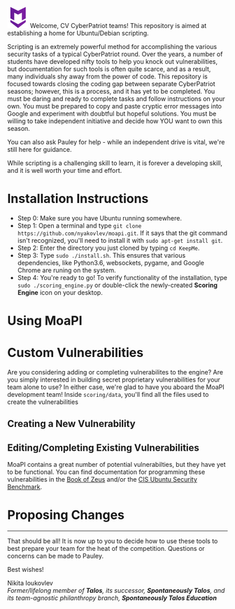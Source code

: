 ![alt text](https://github.com/adam-p/markdown-here/raw/master/src/common/images/icon48.png "Logo Title Text 1")
Welcome, CV CyberPatriot teams! This repository is aimed at establishing a home for Ubuntu/Debian scripting.

Scripting is an extremely powerful method for accomplishing the various security tasks of a typical CyberPatriot round. Over the years, a number of students have developed nifty tools to help you knock out vulnerabilities, but documentation for such tools is often quite scarce, and as a result, many individuals shy away from the power of code. This repository is focused towards closing the coding gap between separate CyberPatriot seasons; however, this is a process, and it has yet to be completed. You must be daring and ready to complete tasks and follow instructions on your own. You must be prepared to copy and paste cryptic error messages into Google and experiment with doubtful but hopeful solutions. You must be willing to take independent initiative and decide how YOU want to own this season.

You can also ask Pauley for help - while an independent drive is vital, we're still here for guidance.

While scripting is a challenging skill to learn, it is forever a developing skill, and it is well worth your time and effort.

# Installation Instructions
* Step 0: Make sure you have Ubuntu running somewhere.
* Step 1: Open a terminal and type `git clone https://github.com/nyakovlev/moapi.git`. If it says that the git command isn't recognized, you'll need to install it with `sudo apt-get install git`.
* Step 2: Enter the directory you just cloned by typing `cd KeepMe`.
* Step 3: Type `sudo ./install.sh`. This ensures that various dependencies, like Python3.6, websockets, pygame, and Google Chrome are runing on the system.
* Step 4: You're ready to go! To verify functionality of the installation, type `sudo ./scoring_engine.py` or double-click the newly-created **Scoring Engine** icon on your desktop.
# Using MoaPI
# Custom Vulnerabilities
Are you considering adding or completing vulnerabilites to the engine? Are you simply interested in building secret proprietary vulnerabilities for your team alone to use? In either case, we're glad to have you aboard the MoaPI development team!
Inside `scoring/data`, you'll find all the files used to create the vulnerabilities
## Creating a New Vulnerability
## Editing/Completing Existing Vulnerabilities
MoaPI contains a great number of potential vulnerabilties, but they have yet to be functional. You can find documentation for programming these vulnerabilities in the <a href='http://bookofzeus.com/harden-ubuntu/'>Book of Zeus</a> and/or the <a href='https://drive.google.com/file/d/15on6nqADnFPpG7BkF9hpiQgpI0dTQmIP/view?usp=sharing'>CIS Ubuntu Security Benchmark</a>.
# Proposing Changes

---
That should be all! It is now up to you to decide how to use these tools to best prepare your team for the heat of the competition. Questions or concerns can be made to Pauley.

Best wishes!

Nikita Ioukovlev<br>
*Former/lifelong member of **Talos**, its successor, **Spontaneously Talos**, and its team-agnostic philanthropy branch, **Spontaneously Talos Education***
